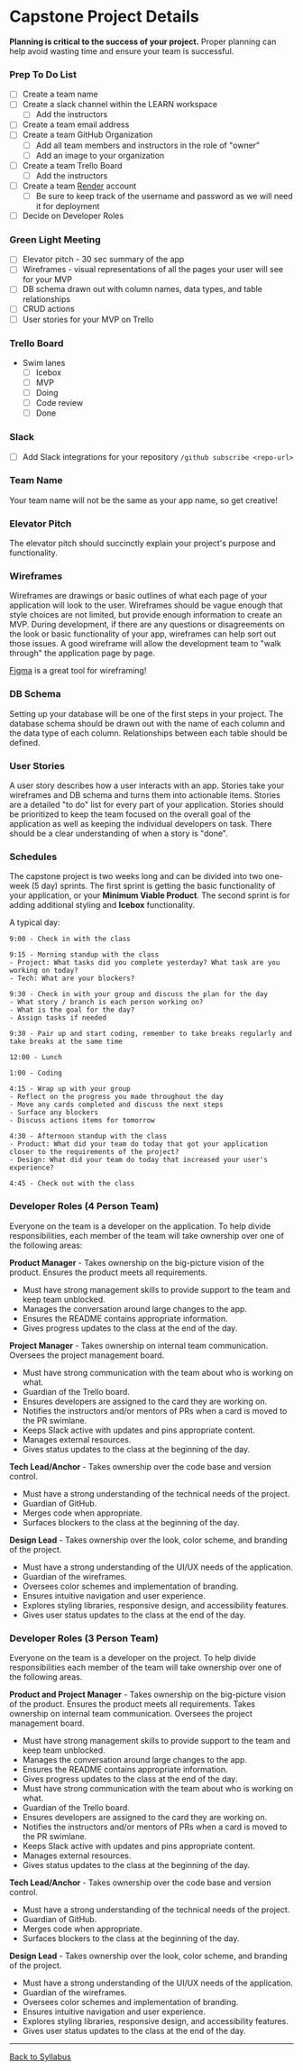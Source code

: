 # Capstone Project Details

**Planning is critical to the success of your project.** Proper planning can help avoid wasting time and ensure your team is successful.

### Prep To Do List
- [ ] Create a team name
- [ ] Create a slack channel within the LEARN workspace
  - [ ] Add the instructors
- [ ] Create a team email address
- [ ] Create a team GitHub Organization
  - [ ] Add all team members and instructors in the role of "owner"
  - [ ] Add an image to your organization
- [ ] Create a team Trello Board
  - [ ] Add the instructors
- [ ] Create a team [Render](https://render.com/) account
  - [ ] Be sure to keep track of the username and password as we will need it for deployment
- [ ] Decide on Developer Roles

### Green Light Meeting
- [ ] Elevator pitch - 30 sec summary of the app
- [ ] Wireframes - visual representations of all the pages your user will see for your MVP
- [ ] DB schema drawn out with column names, data types, and table relationships
- [ ] CRUD actions
- [ ] User stories for your MVP on Trello

### Trello Board
- Swim lanes
  - [ ] Icebox
  - [ ] MVP
  - [ ] Doing
  - [ ] Code review
  - [ ] Done

### Slack
- [ ] Add Slack integrations for your repository `/github subscribe <repo-url>`

### Team Name
Your team name will not be the same as your app name, so get creative!

### Elevator Pitch
The elevator pitch should succinctly explain your project's purpose and functionality.

### Wireframes
Wireframes are drawings or basic outlines of what each page of your application will look to the user. Wireframes should be vague enough that style choices are not limited, but provide enough information to create an MVP. During development, if there are any questions or disagreements on the look or basic functionality of your app, wireframes can help sort out those issues. A good wireframe will allow the development team to "walk through" the application page by page.

[Figma](https://www.figma.com/) is a great tool for wireframing!

### DB Schema
Setting up your database will be one of the first steps in your project. The database schema should be drawn out with the name of each column and the data type of each column. Relationships between each table should be defined.

### User Stories
A user story describes how a user interacts with an app. Stories take your wireframes and DB schema and turns them into actionable items. Stories are a detailed "to do" list for every part of your application. Stories should be prioritized to keep the team focused on the overall goal of the application as well as keeping the individual developers on task. There should be a clear understanding of when a story is "done".

### Schedules
The capstone project is two weeks long and can be divided into two one-week (5 day) sprints. The first sprint is getting the basic functionality of your application, or your **Minimum Viable Product**. The second sprint is for adding additional styling and **Icebox** functionality.

A typical day:
```
9:00 - Check in with the class

9:15 - Morning standup with the class
- Project: What tasks did you complete yesterday? What task are you working on today?
- Tech: What are your blockers?

9:30 - Check in with your group and discuss the plan for the day
- What story / branch is each person working on?
- What is the goal for the day?
- Assign tasks if needed

9:30 - Pair up and start coding, remember to take breaks regularly and take breaks at the same time

12:00 - Lunch

1:00 - Coding

4:15 - Wrap up with your group
- Reflect on the progress you made throughout the day
- Move any cards completed and discuss the next steps
- Surface any blockers
- Discuss actions items for tomorrow

4:30 - Afternoon standup with the class
- Product: What did your team do today that got your application closer to the requirements of the project?
- Design: What did your team do today that increased your user's experience?

4:45 - Check out with the class
```

### Developer Roles (4 Person Team)
Everyone on the team is a developer on the application. To help divide responsibilities, each member of the team will take ownership over one of the following areas:

**Product Manager** - Takes ownership on the big-picture vision of the product. Ensures the product meets all requirements.
- Must have strong management skills to provide support to the team and keep team unblocked.
- Manages the conversation around large changes to the app.
- Ensures the README contains appropriate information.
- Gives progress updates to the class at the end of the day.

**Project Manager** - Takes ownership on internal team communication. Oversees the project management board.
- Must have strong communication with the team about who is working on what.
- Guardian of the Trello board.
- Ensures developers are assigned to the card they are working on.
- Notifies the instructors and/or mentors of PRs when a card is moved to the PR swimlane.
- Keeps Slack active with updates and pins appropriate content.
- Manages external resources.
- Gives status updates to the class at the beginning of the day.

**Tech Lead/Anchor** - Takes ownership over the code base and version control.
- Must have a strong understanding of the technical needs of the project.
- Guardian of GitHub.
- Merges code when appropriate.
- Surfaces blockers to the class at the beginning of the day.

**Design Lead** - Takes ownership over the look, color scheme, and branding of the project.
- Must have a strong understanding of the UI/UX needs of the application.
- Guardian of the wireframes.
- Oversees color schemes and implementation of branding.
- Ensures intuitive navigation and user experience.
- Explores styling libraries, responsive design, and accessibility features.
- Gives user status updates to the class at the end of the day.

### Developer Roles (3 Person Team)
Everyone on the team is a developer on the project. To help divide responsibilities each member of the team will take ownership over one of the following areas.

**Product and Project Manager** - Takes ownership on the big-picture vision of the product. Ensures the product meets all requirements. Takes ownership on internal team communication. Oversees the project management board.
- Must have strong management skills to provide support to the team and keep team unblocked.
- Manages the conversation around large changes to the app.
- Ensures the README contains appropriate information.
- Gives progress updates to the class at the end of the day.
- Must have strong communication with the team about who is working on what.
- Guardian of the Trello board.
- Ensures developers are assigned to the card they are working on.
- Notifies the instructors and/or mentors of PRs when a card is moved to the PR swimlane.
- Keeps Slack active with updates and pins appropriate content.
- Manages external resources.
- Gives status updates to the class at the beginning of the day.

**Tech Lead/Anchor** - Takes ownership over the code base and version control.
- Must have a strong understanding of the technical needs of the project.
- Guardian of GitHub.
- Merges code when appropriate.
- Surfaces blockers to the class at the beginning of the day.

**Design Lead** - Takes ownership over the look, color scheme, and branding of the project.
- Must have a strong understanding of the UI/UX needs of the application.
- Guardian of the wireframes.
- Oversees color schemes and implementation of branding.
- Ensures intuitive navigation and user experience.
- Explores styling libraries, responsive design, and accessibility features.
- Gives user status updates to the class at the end of the day.

---
[Back to Syllabus](../README.md#unit-ten-capstone-project-mvp)

